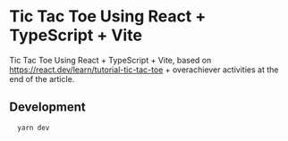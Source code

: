 # Tic Tac Toe Using React + TypeScript + Vite

Tic Tac Toe Using React + TypeScript + Vite, based on <https://react.dev/learn/tutorial-tic-tac-toe> + overachiever activities at the end of the article.

## Development

```shell
  yarn dev
```

